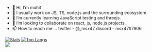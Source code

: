 - 👋 Hi, I’m mohit
- 👀 I usually work on JS, TS, node.js and the surrounding ecosystem. 
- 🌱 I’m currently learning JavaScript testing and threejs.
- 💞️ I’m looking to collaborate on react, js, node.js projects.
- 📫 How to reach me ... twitter - @_msx47 discord - msx47#7906

[![Stats](https://github-readme-stats.vercel.app/api?username=msx47&hide=contribs,issues&show_icons=true&theme=radical)](https://github.com/msx47/github-readme-stats)
[![Top Langs](https://github-readme-stats.vercel.app/api/top-langs/?username=msx47&layout=compact)](https://github.com/msx47/github-readme-stats)
<br/>
![](https://komarev.com/ghpvc/?username=msx47&color=green)

